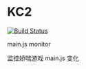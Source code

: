# KC2

[![Build Status](https://api.travis-ci.org/kozora/kc2main.svg?branch=master)](https://api.travis-ci.org/kozora/kc2main)


main.js monitor

监控娇喘游戏 main.js 变化
